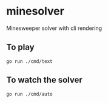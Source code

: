 # minesolver

Minesweeper solver with cli rendering

## To play

`go run ./cmd/text`

## To watch the solver

`go run ./cmd/auto`
